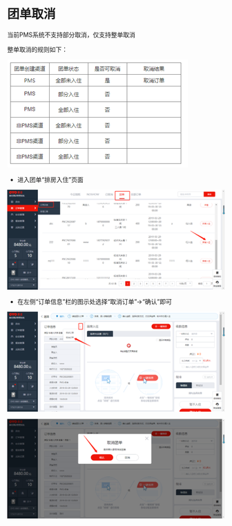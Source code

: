 # 团单取消

当前PMS系统不支持部分取消，仅支持整单取消

整单取消的规则如下：

![](../../../.gitbook/assets/image%20%28608%29.png)

* 进入团单“排房入住”页面

![](../../../.gitbook/assets/image%20%28570%29.png)

* 在左侧“订单信息”栏的图示处选择“取消订单”→“确认”即可

![](../../../.gitbook/assets/image%20%28577%29.png)

![](../../../.gitbook/assets/image%20%28351%29.png)

